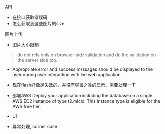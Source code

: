 
API

- 在接口获取错误码
- 怎么获取到这些图片的size


图片上传

- 图片大小限制 
>  do not rely only on browser-side validation and do the validation on the server side too.

-  Appropriate error and success messages should be displayed to the user during user interaction with the web application
- 现在flash好像是失效的，并没有弹窗之类的显示，需要处理一下

- 部署AWS Deploy your application including the database on a single AWS EC2 instance of type
t2.micro. This instance type is eligible for the AWS free tier. 

- UI

- 异常处理, corner case

